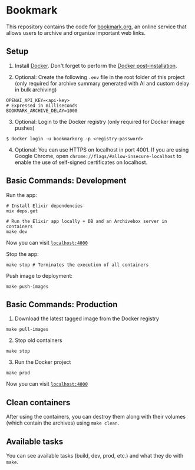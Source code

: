 # Bookmark

This repository contains the code for [bookmark.org](https://bookmark.org/), an online service that allows users to archive and organize important web links.

## Setup

1. Install [Docker](https://docs.docker.com/engine/install/). Don't forget to perform the [Docker post-installation](https://docs.docker.com/engine/install/linux-postinstall/).

2. Optional: Create the following `.env` file in the root folder of this project (only required for archive summary generated with AI and custom delay in bulk archiving)

```
OPENAI_API_KEY=<api-key>
# Expressed in milliseconds
BOOKMARK_ARCHIVE_DELAY=1000
```

3. Optional: Login to the Docker registry (only required for Docker image pushes)

```
$ docker login -u bookmarkorg -p <registry-password>
```

4. Optional: You can use HTTPS on localhost in port 4001. If you are using Google Chrome, open `chrome://flags/#allow-insecure-localhost` to enable the use of self-signed certificates on localhost.

## Basic Commands: Development

Run the app:

```
# Install Elixir dependencies
mix deps.get

# Run the Elixir app locally + DB and an Archivebox server in containers
make dev
```

Now you can visit [`localhost:4000`](http://localhost:4000) 

Stop the app:

```
make stop # Terminates the execution of all containers
```

Push image to deployment:

```
make push-images
```

## Basic Commands: Production

1. Download the latest tagged image from the Docker registry

```
make pull-images
```

2. Stop old containers

```
make stop
```

3. Run the Docker project

```
make prod
```


Now you can visit [`localhost:4000`](http://localhost:4000)

## Clean containers

After using the containers, you can destroy them along with their volumes (which contain the archives) using `make clean`.

## Available tasks

You can see available tasks (build, dev, prod, etc.) and what they do with `make`.